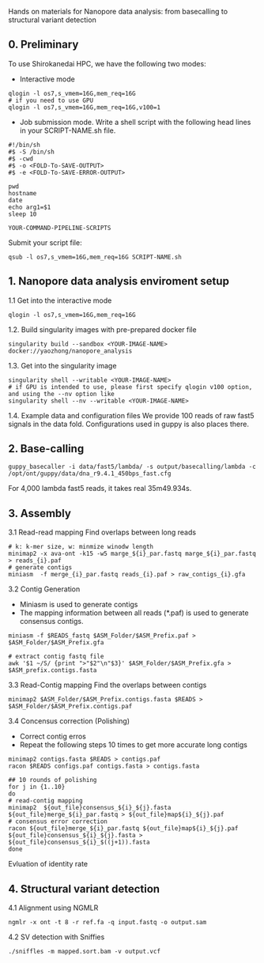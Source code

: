 Hands on materials for Nanopore data analysis: from basecalling to structural variant detection

## 0. Preliminary
To use Shirokanedai HPC, we have the following two modes:
* Interactive mode
```
qlogin -l os7,s_vmem=16G,mem_req=16G
# if you need to use GPU
qlogin -l os7,s_vmem=16G,mem_req=16G,v100=1 
```

* Job submission mode. Write a shell script with the following head lines in your SCRIPT-NAME.sh file.
```
#!/bin/sh
#$ -S /bin/sh
#$ -cwd
#$ -o <FOLD-To-SAVE-OUTPUT>
#$ -e <FOLD-To-SAVE-ERROR-OUTPUT>

pwd
hostname
date
echo arg1=$1
sleep 10

YOUR-COMMAND-PIPELINE-SCRIPTS
```
Submit your script file:
```
qsub -l os7,s_vmem=16G,mem_req=16G SCRIPT-NAME.sh
```


## 1.  Nanopore data analysis enviroment setup
1.1 Get into the interactive mode
```
qlogin -l os7,s_vmem=16G,mem_req=16G
```

1.2. Build singularity images with pre-prepared docker file
```
singularity build --sandbox <YOUR-IMAGE-NAME> docker://yaozhong/nanopore_analysis
```

1.3. Get into the singularity image
```
singularity shell --writable <YOUR-IMAGE-NAME>
# if GPU is intended to use, please first specify qlogin v100 option, and using the --nv option like
singularity shell --nv --writable <YOUR-IMAGE-NAME>
```

1.4. Example data and configuration files
We provide 100 reads of raw fast5 signals in the data fold.
Configurations used in guppy is also places there.


## 2. Base-calling

```
guppy_basecaller -i data/fast5/lambda/ -s output/basecalling/lambda -c /opt/ont/guppy/data/dna_r9.4.1_450bps_fast.cfg 

```
For 4,000 lambda fast5 reads, it takes real 35m49.934s.

## 3. Assembly
3.1 Read-read mapping
Find overlaps between long reads
```
# k: k-mer size, w: minmize winodw length 
minimap2 -x ava-ont -k15 -w5 marge_${i}_par.fastq marge_${i}_par.fastq > reads_{i}.paf
# generate contigs
miniasm  -f merge_{i}_par.fastq reads_{i}.paf > raw_contigs_{i}.gfa
```

3.2 Contig Generation
- Miniasm is used to generate contigs
- The mapping information between all reads (*.paf) is used to generate consensus contigs.
```
miniasm -f $READS_fastq $ASM_Folder/$ASM_Prefix.paf > $ASM_Folder/$ASM_Prefix.gfa

# extract contig fastq file
awk '$1 ~/S/ {print ">"$2"\n"$3}' $ASM_Folder/$ASM_Prefix.gfa > $ASM_prefix.contigs.fasta
```

3.3 Read-Contig mapping
Find the overlaps between contigs
```
minimap2 $ASM_Folder/$ASM_Prefix.contigs.fasta $READS > $ASM_Folder/$ASM_Prefix.contigs.paf
```

3.4 Concensus correction (Polishing)
- Correct contig erros 
- Repeat the following steps 10 times to get more accurate long contigs
```
minimap2 contigs.fasta $READS > contigs.paf
racon $READS configs.paf contigs.fasta > contigs.fasta
```

```
## 10 rounds of polishing
for j in {1..10}
do
# read-contig mapping
minimap2  ${out_file}consensus_${i}_${j}.fasta ${out_file}merge_${i}_par.fastq > ${out_file}map${i}_${j}.paf
# consensus error correction
racon ${out_file}merge_${i}_par.fastq ${out_file}map${i}_${j}.paf  ${out_file}consensus_${i}_${j}.fasta >  ${out_file}consensus_${i}_$((j+1)).fasta
done
```

Evluation of identity rate

## 4. Structural variant detection

4.1 Alignment using NGMLR

```
ngmlr -x ont -t 8 -r ref.fa -q input.fastq -o output.sam
```

4.2 SV detection with Sniffies

```
./sniffles -m mapped.sort.bam -v output.vcf
```








